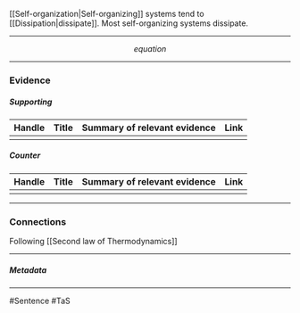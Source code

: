 [[Self-organization|Self-organizing]] systems tend to [[Dissipation|dissipate]]. Most self-organizing systems dissipate.
***
$$ equation $$
***
### Evidence
##### Supporting

| Handle | Title | Summary of relevant evidence | Link |
| ------ | ----- | ---------------------------- | ---- |
|        |       |                              |      |
##### Counter
| Handle | Title | Summary of relevant evidence | Link |
| ------ | ----- | ---------------------------- | ---- |
|        |       |                              |      |

***
### Connections
Following [[Second law of Thermodynamics]]

***
##### Metadata
***
#Sentence
#TaS